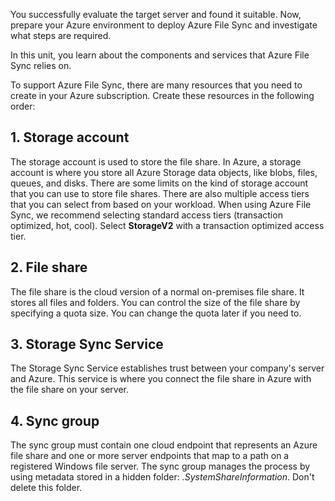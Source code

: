 You successfully evaluate the target server and found it suitable. Now, prepare your Azure environment to deploy Azure File Sync and investigate what steps are required.

In this unit, you learn about the components and services that Azure File Sync relies on.

To support Azure File Sync, there are many resources that you need to create in your Azure subscription. Create these resources in the following order:

## 1. Storage account

The storage account is used to store the file share. In Azure, a storage account is where you store all Azure Storage data objects, like blobs, files, queues, and disks. There are some limits on the kind of storage account that you can use to store file shares. There are also multiple access tiers that you can select from based on your workload. When using Azure File Sync, we recommend selecting standard access tiers (transaction optimized, hot, cool). Select **StorageV2** with a transaction optimized access tier.

## 2. File share

The file share is the cloud version of a normal on-premises file share. It stores all files and folders. You can control the size of the file share by specifying a quota size. You can change the quota later if you need to.

## 3. Storage Sync Service

The Storage Sync Service establishes trust between your company's server and Azure. This service is where you connect the file share in Azure with the file share on your server.

## 4. Sync group

The sync group must contain one cloud endpoint that represents an Azure file share and one or more server endpoints that map to a path on a registered Windows file server. The sync group manages the process by using metadata stored in a hidden folder: *.SystemShareInformation*. Don't delete this folder.
